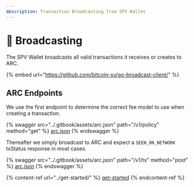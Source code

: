 ```yaml
---
description: Transaction Broadcasting from SPV Wallet
---
```


# 📣 Broadcasting

The SPV Wallet broadcasts all valid transactions it receives or creates to ARC.

{% embed url="https://github.com/bitcoin-sv/go-broadcast-client/" %}

## ARC Endpoints

We use the first endpoint to determine the correct fee model to use when creating a transaction.

{% swagger src="../.gitbook/assets/arc.json" path="/v1/policy" method="get" %}
[arc.json](../.gitbook/assets/arc.json)
{% endswagger %}

Thereafter we simply broadcast to ARC and expect a `SEEN_ON_NETWORK` txStatus response in most cases.

{% swagger src="../.gitbook/assets/arc.json" path="/v1/tx" method="post" %}
[arc.json](../.gitbook/assets/arc.json)
{% endswagger %}



{% content-ref url="../get-started/" %}
[get-started](../get-started/)
{% endcontent-ref %}
